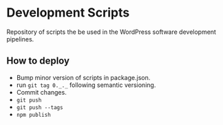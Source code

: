 # Development Scripts

Repository of scripts the be used in the WordPress software development pipelines.

## How to deploy


- Bump minor version of scripts in package.json.
- run `git tag 0._._` following semantic versioning.
- Commit changes.
- `git push`
- `git push --tags`
- `npm publish`
